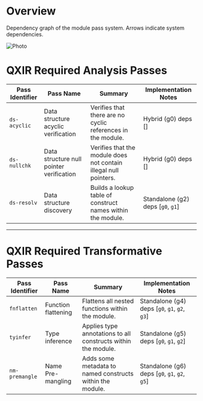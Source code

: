 # Overview

Dependency graph of the module pass system. Arrows indicate system dependencies. 

![Photo](https://github.com/user-attachments/assets/e7a2840d-b54a-4e12-a3c2-50ef847ec52d)

# QXIR Required Analysis Passes

| Pass Identifier | Pass Name                                    | Summary                                                                 | Implementation Notes                                        |
|-----------------|----------------------------------------------|-------------------------------------------------------------------------|-------------------------------------------------------------|
| `ds-acyclic`    | Data structure acyclic verification          | Verifies that there are no cyclic references in the module.             | Hybrid (g0) deps []                                         |
| `ds-nullchk`     | Data structure null pointer verification     | Verifies that the module does not contain illegal null pointers.        | Hybrid (g0) deps []                                         |
| `ds-resolv`     | Data structure discovery                     | Builds a lookup table of construct names within the module.             | Standalone (g2) deps [`g0`, `g1`]                           |

---

# QXIR Required Transformative Passes

| Pass Identifier | Pass Name                                    | Summary                                                                 | Implementation Notes                                        |
|-----------------|----------------------------------------------|-------------------------------------------------------------------------|-------------------------------------------------------------|
| `fnflatten`     | Function flattening                          | Flattens all nested functions within the module.                        | Standalone (g4) deps [`g0`, `g1`, `g2`, `g3`]               |
| `tyinfer`       | Type inference                               | Applies type annotations to all constructs within the module.           | Standalone (g5) deps [`g0`, `g1`, `g2`]                     |
| `nm-premangle`  | Name Pre-mangling                            | Adds some metadata to named constructs within the module.               | Standalone (g6) deps [`g0`, `g1`, `g2`, `g5`]               |

